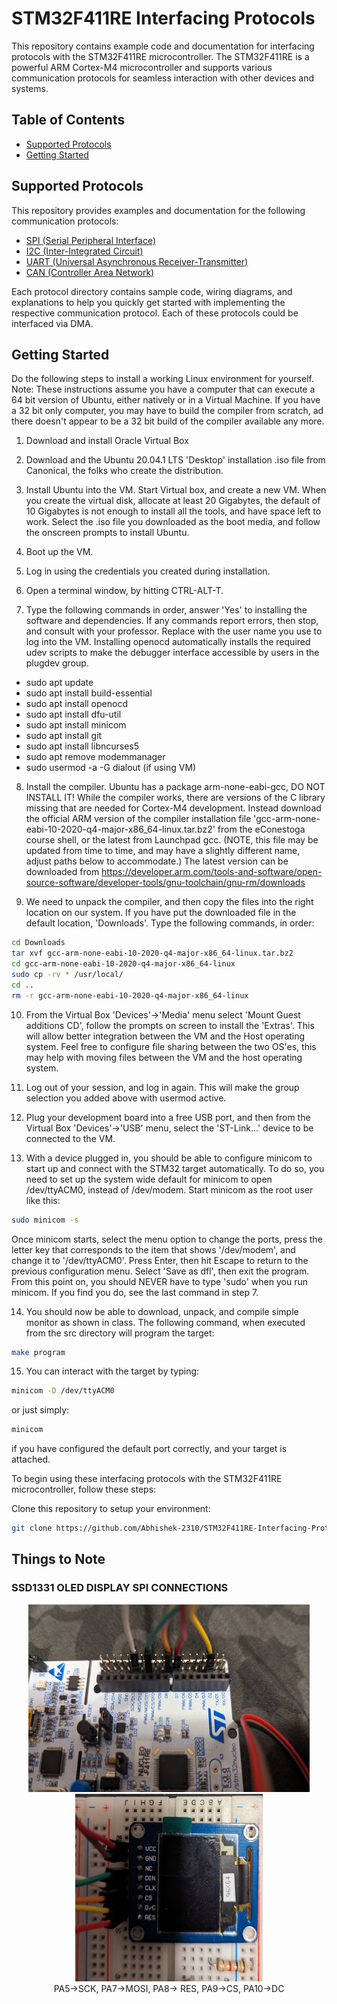 # STM32F411RE Interfacing Protocols

This repository contains example code and documentation for interfacing protocols with the STM32F411RE microcontroller. The STM32F411RE is a powerful ARM Cortex-M4 microcontroller and supports various communication protocols for seamless interaction with other devices and systems.

## Table of Contents

- [Supported Protocols](#supported-protocols)
- [Getting Started](#getting-started)

## Supported Protocols

This repository provides examples and documentation for the following communication protocols:

- [SPI (Serial Peripheral Interface)](./SPI)
- [I2C (Inter-Integrated Circuit)](./I2C)
- [UART (Universal Asynchronous Receiver-Transmitter)](./UART)
- [CAN (Controller Area Network)](./CAN)

Each protocol directory contains sample code, wiring diagrams, and explanations to help you quickly get started with implementing the respective communication protocol. Each of these protocols could be interfaced via DMA.

## Getting Started
Do the following steps to install a working Linux environment for yourself.  
Note: These instructions assume you have a computer that can execute a 64 bit version of Ubuntu, either natively or in a Virtual Machine.  If you have a 32 bit only computer, you may have to build the compiler from scratch, ad there doesn't appear to be a 32 bit build of the compiler available any more.

1) Download and install Oracle Virtual Box

2) Download and the Ubuntu 20.04.1 LTS  'Desktop' installation .iso file from Canonical, the folks who create the distribution.

3) Install Ubuntu into the VM.  Start Virtual box, and create a new VM.  When you create the virtual disk, allocate at least 20 Gigabytes, the default of 10 Gigabytes is not enough to install all the tools, and have space left to work. Select the .iso file you downloaded as the boot media, and follow the onscreen prompts to install Ubuntu.

4) Boot up the VM.

5) Log in using the credentials you created during installation.

6) Open a terminal window, by hitting CTRL-ALT-T.

7) Type the following commands in order, answer 'Yes' to installing the software and dependencies. If any commands report errors, then stop, and consult with your professor. Replace <your username> with the user name you use to log into the VM. Installing openocd automatically installs the required udev scripts to make the debugger interface accessible by users in the plugdev group.

- sudo apt update
- sudo apt install build-essential
- sudo apt install openocd
- sudo apt install dfu-util
- sudo apt install minicom
- sudo apt install git
- sudo apt install libncurses5
- sudo apt remove modemmanager
- sudo usermod -a -G dialout <your username> (if using VM)

8) Install the compiler. Ubuntu has a package arm-none-eabi-gcc, DO NOT INSTALL IT! While the compiler works, there are versions of the C library missing that are needed for Cortex-M4 development. Instead download the official ARM version of the compiler installation file 'gcc-arm-none-eabi-10-2020-q4-major-x86_64-linux.tar.bz2' from the eConestoga course shell, or the latest from Launchpad gcc. (NOTE, this file may be updated from time to time, and may have a slightly different name, adjust paths below to accommodate.) The latest version can be downloaded from https://developer.arm.com/tools-and-software/open-source-software/developer-tools/gnu-toolchain/gnu-rm/downloads

9) We need to unpack the compiler, and then copy the files into the right location on our system. If you have put the downloaded file in the default location, 'Downloads'. Type the following commands, in order:

```sh
cd Downloads
tar xvf gcc-arm-none-eabi-10-2020-q4-major-x86_64-linux.tar.bz2
cd gcc-arm-none-eabi-10-2020-q4-major-x86_64-linux
sudo cp -rv * /usr/local/
cd ..
rm -r gcc-arm-none-eabi-10-2020-q4-major-x86_64-linux
```
10) From the Virtual Box 'Devices'->'Media' menu select 'Mount Guest additions CD', follow the prompts on screen to install the 'Extras'. This will allow better integration between the VM and the Host operating system. Feel free to configure file sharing between the two OS'es, this may help with moving files between the VM and the host operating system.

11) Log out of your session, and log in again. This will make the group selection you added above with usermod active.

12) Plug your development board into a free USB port, and then from the Virtual Box 'Devices'->'USB' menu, select the 'ST-Link...' device to be connected to the VM.

13) With a device plugged in, you should be able to configure minicom to start up and connect with the STM32 target automatically.  To do so, you need to set up the system wide default for minicom to open /dev/ttyACM0, instead of /dev/modem.  Start minicom as the root user like this:
```sh
sudo minicom -s
```
Once minicom starts, select the menu option to change the ports, press the letter key that corresponds to the item that shows '/dev/modem', and change it to '/dev/ttyACM0'.  Press Enter, then hit Escape to return to the previous configuration menu.  Select 'Save as dfl', then exit the program.  From this point on, you should NEVER have to type 'sudo' when you run minicom.  If you find you do, see the last command in step 7.

14) You should now be able to download, unpack, and compile simple monitor as shown in class. The following command, when executed from the src directory will program the target:
```sh
make program
```
15) You can interact with the target by typing:
```sh
minicom -D /dev/ttyACM0
```
or just simply:
```sh
minicom
```
if you have configured the default port correctly, and your target is attached.

To begin using these interfacing protocols with the STM32F411RE microcontroller, follow these steps:

Clone this repository to setup your environment:

   ```sh
   git clone https://github.com/Abhishek-2310/STM32F411RE-Interfacing-Protocols.git
   ```
## Things to Note
### SSD1331 OLED DISPLAY SPI CONNECTIONS
<p align="center">
   <img src = "https://github.com/Abhishek-2310/STM32F411RE-Interfacing-Protocols/blob/master/pics/stm32_spi_conn.jpg" width = "450" height = "300">
   <img src = "https://github.com/Abhishek-2310/STM32F411RE-Interfacing-Protocols/blob/master/pics/oled.jpg" width = "300" height = "300"><br>
   PA5->SCK, PA7->MOSI, PA8-> RES, PA9->CS, PA10->DC 
</p>
